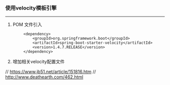 ### 使用velocity模板引擎
---
1. POM 文件引入
```
        <dependency>
            <groupId>org.springframework.boot</groupId>
            <artifactId>spring-boot-starter-velocity</artifactId>
            <version>1.4.7.RELEASE</version>
        </dependency>
```

2. 增加相关velocity配置文件



//  https://www.jb51.net/article/151816.htm
//  http://www.deathearth.com/462.html